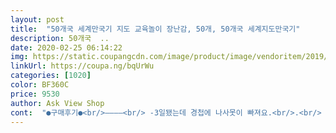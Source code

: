 ```yaml
---
layout: post 
title:  "50개국 세계만국기 지도 교육놀이 장난감, 50개, 50개국 세계지도만국기" 
description: 50개국  ..
date: 2020-02-25 06:14:22 
img: https://static.coupangcdn.com/image/product/image/vendoritem/2019/02/01/3014353432/f8b890d6-c3a7-4365-b35e-23987cd3572a.jpg 
linkUrl: https://coupa.ng/bqUrWu 
categories: [1020] 
color: BF360C 
price: 9530 
author: Ask View Shop 
cont:  "●구매후기●<br/>————<br/> -3일됐는데 경첩에 나사못이 빠져요.<br/>.<br/> ㅎㅎ<br/>가격 12,120원<br/>가성비가 좋은 제품 같아요.<br/><br/>관심이 많아 이럴때 국기 가지고 노는 놀이감을 사주어야겠다 싶어 구매했어요<br/>구성품이 한번더 비닐에 감싸져 있어요.<br/><br/>그러나 이건 내가 조심했어야 했나 싶기도 하고.<br/>.<br/><br/>긁어먹었어요... <br/>.<br/>.<br/> 하 이건 진짜 ㅠㅠㅠㅠㅠㅠㅠㅋㅋㅋㅋㅋ<br/>놀이도 공부도 되는 놀이감이라 구매했어요<br/>놀이인듯 하는 세계지리 학습을 지켜보는 엄마는 흐뭇ㅋㅋㅋㅋ<br/>다행히 잘못 오거나 빠진 국기 없이 잘 왔어요.<br/><br/>덜렁거리길래 아침에 다시 박았는데<br/>두번째는<br/>만국기에 관심이 많고<br/>모두 조심하세요 ㅠㅠ ✨✨✨✨✨<br/>받자마자 5번 가지고 놀았어요.<br/><br/>보자마자 아이는 놀이를 시작해서 한시간씩 틈만나면 가지고 잘 놀아요<br/>상품 상자에 테이프가 붙어있는걸 떼고 열었더니<br/>상품평도 좋고 많고 그래서 주문했네요<br/>생각보다는 견고하고 큼직하고 잘 만들어졌네요<br/>속상합니다<br/>스티커로 된것도 있고 자석으로 붙이는 형도 있던데<br/>아들이 나라 국기 수도에 관심이 많고<br/>아쉬운 점은<br/>아이가 갖고놀기 만만해야 자주 접하게 되더라구요<br/>애들이 흥미 없어하면 엄마가 먼저 펼쳐서 엄청 재밌어하면서 찾는 척을 하면 아이들이 홀린듯이 쳐다보다가 스스로 하게 된답니다.<br/><br/>어느나라가 여기 있었구나~<br/>어느나라는 우리나라보다도 작아~<br/>어디어디는 국기가 비슷하네~<br/>어디어디는 땅이 엄청 크네~<br/>어린이집에 있는 교구에 관심이 많아 구입하게 되었어요.<br/><br/>오후에 갖고 논지 1시간만에 흔들려요... <br/><br/>외국인들 실제로 TV로 보면 어느나라 사람이야?<br/>요런건 엄마의 놀이 스킬이 약간 필요해요.<br/>^^<br/>우선 아들이 너무 좋아했고<br/>원목 마감도 둥글고 매끈하게 잘 되어서 손다칠 염려 없어요.<br/><br/>이 방식으로 아이들이랑 같은 국기 찾기 게임해도 재밌어할거 같아요.<br/><br/>이건 어느나라 국기야?<br/>이걸 우째야 할지.<br/>.<br/> 나사못을 빼고 못을 박아야 할거 같아요ㅎㅎㅎㅎㅎㅎㅎ<br/>이런거 보면 혹시 누락된거 있을까봐 하나하나 확인하기 전까지 불안불안하죠.<br/>ㅋ<br/>이제 일곱살되는 딸아이<br/>작은 국기들이 가득하네요~<br/>접히는 부분 경첩이 좀 날카로운지 원목 식탁을<br/>지도판 뒷면에 수록 국기 그림이 있어서 1대1 대조 들어갑니다.<br/>^^<br/>첫번째,<br/>초등2,4학년 아이들도 집에 있는 지도랑 국기책 옆에 놓고 열심히 가지고 놀아요.<br/><br/>커다란 택배 박스에 덜렁 하나 들어서, 어쨌든 안전하게 배송왔어요.<br/>ㅎ<br/>케냐가 국기는 있는데 판에 나라 이름이 안써져 있어요.<br/><br/>코로나로 대부분 집에서 시간 보내는 아이에게 좋은 놀이감이에요<br/>" 
---
```

